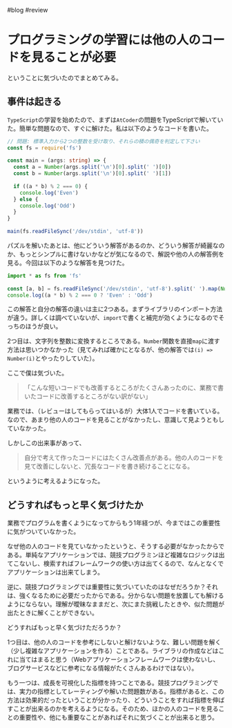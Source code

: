 #blog #review
# プログラミングの学習には他の人のコードを見ることが必要

ということに気づいたのでまとめてみる。

## 事件は起きる

`TypeScript`の学習を始めたので、まずは`AtCoder`の問題をTypeScriptで解いていた。簡単な問題なので、すぐに解けた。私は以下のようなコードを書いた。

```ts
// 問題: 標準入力から2つの整数を受け取り、それらの積の偶奇を判定して下さい
const fs = require('fs')
 
const main = (args: string) => {
  const a = Number(args.split('\n')[0].split(' ')[0])
  const b = Number(args.split('\n')[0].split(' ')[1])
 
  if ((a * b) % 2 === 0) {
    console.log('Even')
  } else {
    console.log('Odd')
  }
}
 
main(fs.readFileSync('/dev/stdin', 'utf-8'))
```

パズルを解いたあとは、他にどういう解答があるのか、どういう解答が綺麗なのか、もっとシンプルに書けないかなどが気になるので、解説や他の人の解答例を見る。今回は以下のような解答を見つけた。

```ts
import * as fs from 'fs'
 
const [a, b] = fs.readFileSync('/dev/stdin', 'utf-8').split(' ').map(Number)
console.log((a * b) % 2 === 0 ? 'Even' : 'Odd')
```

この解答と自分の解答の違いは主に2つある。まずライブラリのインポート方法が違う。詳しくは調べていないが、`import`で書くと補完が効くようになるのでそっちのほうが良い。

2つ目は、文字列を整数に変換するところである。`Number`関数を直接`map`に渡す方法は思いつかなかった（見てみれば確かにとなるが、他の解答では`(i) => Number(i)`とやったりしていた）。

ここで僕は気づいた。

> 「こんな短いコードでも改善するところがたくさんあったのに、業務で書いたコードに改善するところがない訳がない」

業務では、（レビューはしてもらってはいるが）大体1人でコードを書いている。なので、あまり他の人のコードを見ることがなかったし、意識して見ようともしていなかった。

しかしこの出来事があって、

> 自分で考えて作ったコードにはたくさん改善点がある。他の人のコードを見て改善にしないと、冗長なコードを書き続けることになる。

というように考えるようになった。

## どうすればもっと早く気づけたか

業務でプログラムを書くようになってからもう1年経つが、今まではこの重要性に気がついていなかった。

なぜ他の人のコードを見ていなかったというと、そうする必要がなかったからである。単純なアプリケーションでは、競技プログラミンほど複雑なロジックは出てこないし、検索すればフレームワークの使い方は出てくるので、なんとなくでアプリケーションは出来てしまう。

逆に、競技プログラミングでは重要性に気づいていたのはなぜだろうか？それは、強くなるために必要だったからである。分からない問題を放置しても解けるようにならない。理解が曖昧なままだと、次にまた挑戦したときや、似た問題が出たときに解くことができない。

どうすればもっと早く気づけただろうか？

1つ目は、他の人のコードを参考にしないと解けないような、難しい問題を解く（少し複雑なアプリケーションを作る）ことである。ライブラリの作成などはこれに当てはまると思う（Webアプリケーションフレームワークは使わないし、ブログサービスなどに参考になる情報がたくさんあるわけではない）。

もう一つは、成長を可視化した指標を持つことである。競技プログラミングでは、実力の指標としてレーティングや解いた問題数がある。指標があると、この方法は効果的だったということが分かったり、どういうことをすれば指標を伸ばすことが出来るのかを考えるようになる。そのため、ほかの人のコードを見ることの重要性や、他にも重要なことがあればそれに気づくことが出来ると思う。
